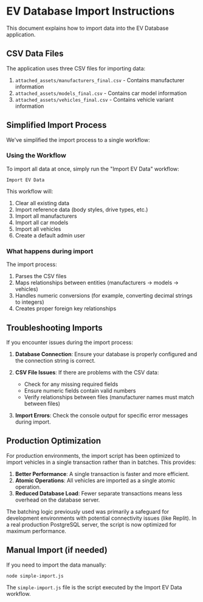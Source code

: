 # EV Database Import Instructions

This document explains how to import data into the EV Database application.

## CSV Data Files

The application uses three CSV files for importing data:

1. `attached_assets/manufacturers_final.csv` - Contains manufacturer information
2. `attached_assets/models_final.csv` - Contains car model information
3. `attached_assets/vehicles_final.csv` - Contains vehicle variant information

## Simplified Import Process

We've simplified the import process to a single workflow:

### Using the Workflow

To import all data at once, simply run the "Import EV Data" workflow:

```
Import EV Data
```

This workflow will:
1. Clear all existing data
2. Import reference data (body styles, drive types, etc.)
3. Import all manufacturers
4. Import all car models
5. Import all vehicles
6. Create a default admin user

### What happens during import

The import process:
1. Parses the CSV files
2. Maps relationships between entities (manufacturers -> models -> vehicles)
3. Handles numeric conversions (for example, converting decimal strings to integers)
4. Creates proper foreign key relationships

## Troubleshooting Imports

If you encounter issues during the import process:

1. **Database Connection**: Ensure your database is properly configured and the connection string is correct.

2. **CSV File Issues**: If there are problems with the CSV data:
   - Check for any missing required fields
   - Ensure numeric fields contain valid numbers
   - Verify relationships between files (manufacturer names must match between files)

3. **Import Errors**: Check the console output for specific error messages during import.

## Production Optimization

For production environments, the import script has been optimized to import vehicles in a single transaction rather than in batches. This provides:

1. **Better Performance**: A single transaction is faster and more efficient.
2. **Atomic Operations**: All vehicles are imported as a single atomic operation.
3. **Reduced Database Load**: Fewer separate transactions means less overhead on the database server.

The batching logic previously used was primarily a safeguard for development environments with potential connectivity issues (like Replit). In a real production PostgreSQL server, the script is now optimized for maximum performance.

## Manual Import (if needed)

If you need to import the data manually:

```bash
node simple-import.js
```

The `simple-import.js` file is the script executed by the Import EV Data workflow.